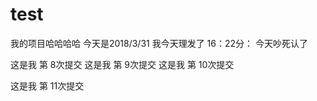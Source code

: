 # test
我的项目哈哈哈哈
今天是2018/3/31  我今天理发了
16：22分： 今天吵死认了



这是我 第 8次提交
这是我 第 9次提交
这是我 第 10次提交

这是我 第 11次提交